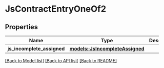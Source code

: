# JsContractEntryOneOf2

## Properties

Name | Type | Description | Notes
------------ | ------------- | ------------- | -------------
**js_incomplete_assigned** | [**models::JsIncompleteAssigned**](JsIncompleteAssigned.md) |  | 

[[Back to Model list]](../README.md#documentation-for-models) [[Back to API list]](../README.md#documentation-for-api-endpoints) [[Back to README]](../README.md)


